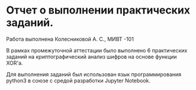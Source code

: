 # Отчет о выполнении практических заданий.

Работа выполнена Колесниковой А. С., МИВТ -101

В рамках промежуточной аттестации было выполнено 6 практических заданий на криптографический анализ шифров на основе функции XOR'а.

Для выполнения заданий был использован язык программирования python3 в союзе с средой разработки Jupyter Notebook.
